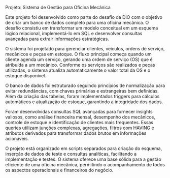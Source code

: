 Projeto: Sistema de Gestão para Oficina Mecânica


Este projeto foi desenvolvido como parte do desafio da DIO com o objetivo de criar um banco de dados completo para uma oficina mecânica. O desafio consistiu em transformar um modelo conceitual em um esquema lógico relacional, implementá-lo em SQL e desenvolver consultas avançadas para extrair informações estratégicas.

O sistema foi projetado para gerenciar clientes, veículos, ordens de serviço, mecânicos e peças em estoque. O fluxo principal começa quando um cliente agenda um serviço, gerando uma ordem de serviço (OS) que é atribuída a um mecânico. Conforme os serviços são realizados e peças utilizadas, o sistema atualiza automaticamente o valor total da OS e o estoque disponível.

O banco de dados foi estruturado seguindo princípios de normalização para evitar redundâncias, com chaves primárias e estrangeiras bem definidas. Além da criação das tabelas, foram implementados triggers para cálculos automáticos e atualização de estoque, garantindo a integridade dos dados.

Foram desenvolvidas consultas SQL avançadas para fornecer insights valiosos, como análise financeira mensal, desempenho dos mecânicos, controle de estoque e identificação de clientes mais frequentes. Essas queries utilizam junções complexas, agregações, filtros com HAVING e atributos derivados para transformar dados brutos em informações acionáveis.

O projeto está organizado em scripts separados para criação do esquema, inserção de dados de teste e consultas analíticas, facilitando a implementação e testes. O sistema oferece uma base sólida para a gestão eficiente de uma oficina mecânica, permitindo o acompanhamento de todos os aspectos operacionais e financeiros do negócio.

